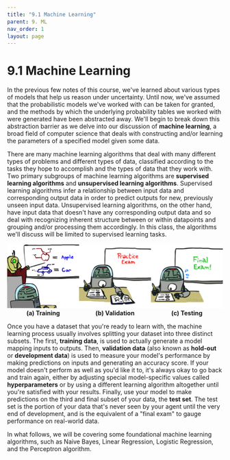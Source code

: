```yaml
---
title: "9.1 Machine Learning"
parent: 9. ML
nav_order: 1
layout: page
---
```


# 9.1 Machine Learning

In the previous few notes of this course, we've learned about various types of models that help us reason under uncertainty. Until now, we've assumed that the probabilistic models we've worked with can be taken for granted, and the methods by which the underlying probability tables we worked with were generated have been abstracted away. We'll begin to break down this abstraction barrier as we delve into our discussion of **machine learning**, a broad field of computer science that deals with constructing and/or learning the parameters of a specified model given some data.

There are many machine learning algorithms that deal with many different types of problems and different types of data, classified according to the tasks they hope to accomplish and the types of data that they work with. Two primary subgroups of machine learning algorithms are **supervised learning algorithms** and **unsupervised learning algorithms**. Supervised learning algorithms infer a relationship between input data and corresponding output data in order to predict outputs for new, previously unseen input data. Unsupervised learning algorithms, on the other hand, have input data that doesn't have any corresponding output data and so deal with recognizing inherent structure between or within datapoints and grouping and/or processing them accordingly. In this class, the algorithms we'll discuss will be limited to supervised learning tasks.

<div style="display: flex; justify-content: space-around; align-items: center;">
  <div style="text-align: center;">
    <img src="../assets/images/train.png" alt="Image 1" style="width: 200px; height: 150px; object-fit: cover;">
    <div><b>(a) Training</b></div>
  </div>
  <div style="text-align: center;">
    <img src="../assets/images/validation.png" alt="Image 2" style="width: 200px; height: 150px; object-fit: cover;">
    <div><b>(b) Validation</b></div>
  </div>
  <div style="text-align: center;">
    <img src="../assets/images/test.png" alt="Image 3" style="width: 200px; height: 150px; object-fit: cover;">
    <div><b>(c) Testing</b></div>
  </div>
</div>

Once you have a dataset that you're ready to learn with, the machine learning process usually involves splitting your dataset into three distinct subsets. The first, **training data**, is used to actually generate a model mapping inputs to outputs. Then, **validation data** (also known as **hold-out** or **development data**) is used to measure your model's performance by making predictions on inputs and generating an accuracy score. If your model doesn't perform as well as you'd like it to, it's always okay to go back and train again, either by adjusting special model-specific values called **hyperparameters** or by using a different learning algorithm altogether until you're satisfied with your results. Finally, use your model to make predictions on the third and final subset of your data, the **test set**. The test set is the portion of your data that's never seen by your agent until the very end of development, and is the equivalent of a "final exam" to gauge performance on real-world data.

In what follows, we will be covering some foundational machine learning algorithms, such as Naive Bayes, Linear Regression, Logistic Regression, and the Perceptron algorithm.